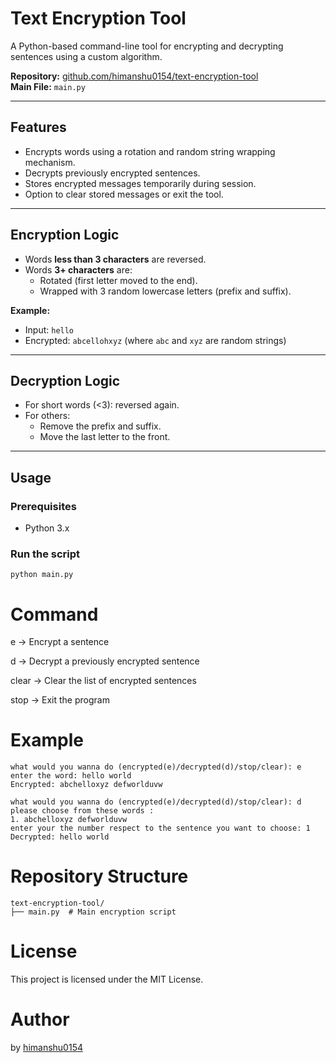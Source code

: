 # Text Encryption Tool

A Python-based command-line tool for encrypting and decrypting sentences using a custom algorithm.

**Repository:** [github.com/himanshu0154/text-encryption-tool](https://github.com/himanshu0154/text-encryption-tool)  
**Main File:** `main.py`

---

## Features

- Encrypts words using a rotation and random string wrapping mechanism.
- Decrypts previously encrypted sentences.
- Stores encrypted messages temporarily during session.
- Option to clear stored messages or exit the tool.

---

## Encryption Logic

- Words **less than 3 characters** are reversed.
- Words **3+ characters** are:
  - Rotated (first letter moved to the end).
  - Wrapped with 3 random lowercase letters (prefix and suffix).

**Example:**
- Input: `hello`
- Encrypted: `abcellohxyz` (where `abc` and `xyz` are random strings)

---

## Decryption Logic

- For short words (<3): reversed again.
- For others:
  - Remove the prefix and suffix.
  - Move the last letter to the front.

---

## Usage

### Prerequisites

- Python 3.x

### Run the script

    
    python main.py
    
# Command

e → Encrypt a sentence

d → Decrypt a previously encrypted sentence

clear → Clear the list of encrypted sentences

stop → Exit the program

# Example 

    
    what would you wanna do (encrypted(e)/decrypted(d)/stop/clear): e
    enter the word: hello world
    Encrypted: abchelloxyz defworlduvw

    what would you wanna do (encrypted(e)/decrypted(d)/stop/clear): d
    please choose from these words :
    1. abchelloxyz defworlduvw
    enter your the number respect to the sentence you want to choose: 1
    Decrypted: hello world
    

# Repository Structure

    
    text-encryption-tool/
    ├── main.py  # Main encryption script
    

# License

This project is licensed under the MIT License.

# Author

by [himanshu0154](https://github.com/himanshu0154)
